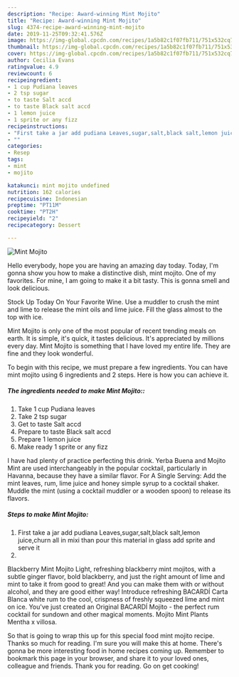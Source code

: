 ```yaml
---
description: "Recipe: Award-winning Mint Mojito"
title: "Recipe: Award-winning Mint Mojito"
slug: 4374-recipe-award-winning-mint-mojito
date: 2019-11-25T09:32:41.576Z
image: https://img-global.cpcdn.com/recipes/1a5b82c1f07fb711/751x532cq70/mint-mojito-recipe-main-photo.jpg
thumbnail: https://img-global.cpcdn.com/recipes/1a5b82c1f07fb711/751x532cq70/mint-mojito-recipe-main-photo.jpg
cover: https://img-global.cpcdn.com/recipes/1a5b82c1f07fb711/751x532cq70/mint-mojito-recipe-main-photo.jpg
author: Cecilia Evans
ratingvalue: 4.9
reviewcount: 6
recipeingredient:
- 1 cup Pudiana leaves
- 2 tsp sugar
- to taste Salt accd
- to taste Black salt accd
- 1 lemon juice
- 1 sprite or any fizz
recipeinstructions:
- "First take a jar add pudiana Leaves,sugar,salt,black salt,lemon juice,churn all in mixi than pour this material in glass add sprite and serve it"
- ""
categories:
- Resep
tags:
- mint
- mojito

katakunci: mint mojito undefined
nutrition: 162 calories
recipecuisine: Indonesian
preptime: "PT11M"
cooktime: "PT2H"
recipeyield: "2"
recipecategory: Dessert

---
```



![Mint Mojito](https://img-global.cpcdn.com/recipes/1a5b82c1f07fb711/751x532cq70/mint-mojito-recipe-main-photo.jpg)

Hello everybody, hope you are having an amazing day today. Today, I'm gonna show you how to make a distinctive dish, mint mojito. One of my favorites. For mine, I am going to make it a bit tasty. This is gonna smell and look delicious.

Stock Up Today On Your Favorite Wine. Use a muddler to crush the mint and lime to release the mint oils and lime juice. Fill the glass almost to the top with ice.

Mint Mojito is only one of the most popular of recent trending meals on earth. It is simple, it's quick, it tastes delicious. It's appreciated by millions every day. Mint Mojito is something that I have loved my entire life. They are fine and they look wonderful.


To begin with this recipe, we must prepare a few ingredients. You can have mint mojito using 6 ingredients and 2 steps. Here is how you can achieve it.

##### The ingredients needed to make Mint Mojito::

1. Take 1 cup Pudiana leaves
1. Take 2 tsp sugar
1. Get to taste Salt accd
1. Prepare to taste Black salt accd
1. Prepare 1 lemon juice
1. Make ready 1 sprite or any fizz


I have had plenty of practice perfecting this drink. Yerba Buena and Mojito Mint are used interchangeably in the popular cocktail, particularly in Havanna, because they have a similar flavor. For A Single Serving: Add the mint leaves, rum, lime juice and honey simple syrup to a cocktail shaker. Muddle the mint (using a cocktail muddler or a wooden spoon) to release its flavors. 

##### Steps to make Mint Mojito:

1. First take a jar add pudiana Leaves,sugar,salt,black salt,lemon juice,churn all in mixi than pour this material in glass add sprite and serve it
1. 


Blackberry Mint Mojito Light, refreshing blackberry mint mojitos, with a subtle ginger flavor, bold blackberry, and just the right amount of lime and mint to take it from good to great! And you can make them with or without alcohol, and they are good either way! Introduce refreshing BACARDÍ Carta Blanca white rum to the cool, crispness of freshly squeezed lime and mint on ice. You&#39;ve just created an Original BACARDÍ Mojito - the perfect rum cocktail for sundown and other magical moments. Mojito Mint Plants Mentha x villosa. 

So that is going to wrap this up for this special food mint mojito recipe. Thanks so much for reading. I'm sure you will make this at home. There's gonna be more interesting food in home recipes coming up. Remember to bookmark this page in your browser, and share it to your loved ones, colleague and friends. Thank you for reading. Go on get cooking!
